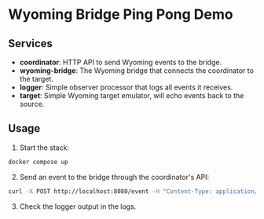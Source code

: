 # Wyoming Bridge Ping Pong Demo

## Services

- **coordinator**: HTTP API to send Wyoming events to the bridge.
- **wyoming-bridge**: The Wyoming bridge that connects the coordinator to the target.
- **logger**: Simple observer processor that logs all events it receives.
- **target**: Simple Wyoming target emulator, will echo events back to the source.

## Usage

1. Start the stack:

```bash
docker compose up
```

2. Send an event to the bridge through the coordinator's API:

```bash
curl -X POST http://localhost:8080/event -H "Content-Type: application/json" -d '{"type": "audio-start", "data": {"rate": 16000, "width": 2, "channels": 1}}'
```

3. Check the logger output in the logs.
